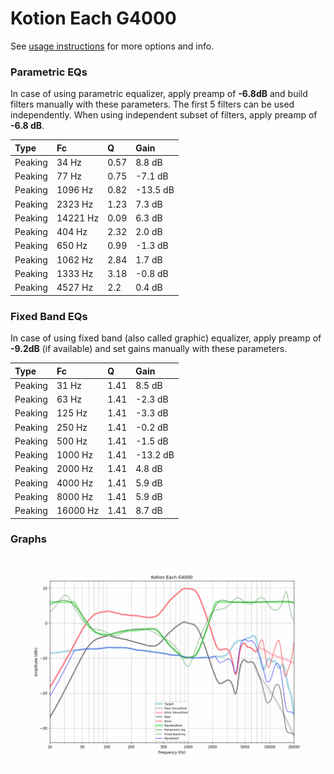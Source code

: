 # Kotion Each G4000
See [usage instructions](https://github.com/jaakkopasanen/AutoEq#usage) for more options and info.

### Parametric EQs
In case of using parametric equalizer, apply preamp of **-6.8dB** and build filters manually
with these parameters. The first 5 filters can be used independently.
When using independent subset of filters, apply preamp of **-6.8 dB**.

| Type    | Fc       |    Q | Gain     |
|:--------|:---------|:-----|:---------|
| Peaking | 34 Hz    | 0.57 | 8.8 dB   |
| Peaking | 77 Hz    | 0.75 | -7.1 dB  |
| Peaking | 1096 Hz  | 0.82 | -13.5 dB |
| Peaking | 2323 Hz  | 1.23 | 7.3 dB   |
| Peaking | 14221 Hz | 0.09 | 6.3 dB   |
| Peaking | 404 Hz   | 2.32 | 2.0 dB   |
| Peaking | 650 Hz   | 0.99 | -1.3 dB  |
| Peaking | 1062 Hz  | 2.84 | 1.7 dB   |
| Peaking | 1333 Hz  | 3.18 | -0.8 dB  |
| Peaking | 4527 Hz  | 2.2  | 0.4 dB   |

### Fixed Band EQs
In case of using fixed band (also called graphic) equalizer, apply preamp of **-9.2dB**
(if available) and set gains manually with these parameters.

| Type    | Fc       |    Q | Gain     |
|:--------|:---------|:-----|:---------|
| Peaking | 31 Hz    | 1.41 | 8.5 dB   |
| Peaking | 63 Hz    | 1.41 | -2.3 dB  |
| Peaking | 125 Hz   | 1.41 | -3.3 dB  |
| Peaking | 250 Hz   | 1.41 | -0.2 dB  |
| Peaking | 500 Hz   | 1.41 | -1.5 dB  |
| Peaking | 1000 Hz  | 1.41 | -13.2 dB |
| Peaking | 2000 Hz  | 1.41 | 4.8 dB   |
| Peaking | 4000 Hz  | 1.41 | 5.9 dB   |
| Peaking | 8000 Hz  | 1.41 | 5.9 dB   |
| Peaking | 16000 Hz | 1.41 | 8.7 dB   |

### Graphs
![](./Kotion%20Each%20G4000.png)